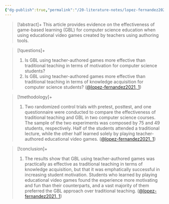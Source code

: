 ```yaml
---
{"dg-publish":true,"permalink":"/20-literature-notes/lopez-fernandez2021/","title":"Comparing Traditional Teaching and Game-Based Learning Using Teacher-Authored Games on Computer Science Education","tags":["computer-science","game-based-learning","motivation"],"noteIcon":"1","created":"Aug 30, 2024 17:34","updated":"Sep 12, 2024 23:24"}
---
```



> [!abstract]+
> This article provides evidence on the effectiveness of game-based learning (GBL) for computer science education when using educational video games created by teachers using authoring tools.

> [!questions]+
>
> 1. Is GBL using teacher-authored games more effective than traditional teaching in terms of motivation for computer science students?
> 2. Is GBL using teacher-authored games more effective than traditional teaching in terms of knowledge acquisition for computer science students? ([@lopez-fernandez2021, 1](zotero://open-pdf/library/items/6H22A4S4?page=1&annotation=DIMVCPNG))

> [!methodology]+
>
> 1. Two randomized control trials with pretest, posttest, and one questionnaire were conducted to compare the effectiveness of traditional teaching and GBL in two computer science courses. The sample of the two experiments was composed by 75 and 49 students, respectively. Half of the students attended a traditional lecture, while the other half learned solely by playing teacher-authored educational video games. ([@lopez-fernandez2021, 1](zotero://open-pdf/library/items/6H22A4S4?page=1&annotation=DBTQFQ34))

> [!conclusion]+
>
> 1. The results show that GBL using teacher-authored games was practically as effective as traditional teaching in terms of knowledge acquisition, but that it was emphatically successful in increasing student motivation. Students who learned by playing educational video games found the experience more motivating and fun than their counterparts, and a vast majority of them preferred the GBL approach over traditional teaching. ([@lopez-fernandez2021, 1](zotero://open-pdf/library/items/6H22A4S4?page=1&annotation=DGJ69IQP))
